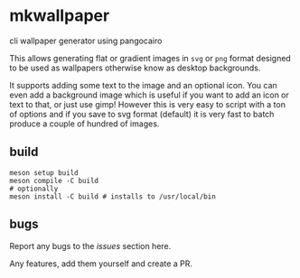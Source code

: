 # mkwallpaper

cli wallpaper generator using pangocairo

This allows generating flat or gradient images in `svg` or
`png` format designed to be used as wallpapers otherwise
know as desktop backgrounds.

It supports adding some text to the image and an optional icon.
You can even add a background image which is useful if you want
to add an icon or text to that, or just use gimp! However this is
very easy to script with a ton of options and if you save to svg
format (default) it is very fast to batch produce a couple of
hundred of images.

## build

```
meson setup build
meson compile -C build
# optionally
meson install -C build # installs to /usr/local/bin
```

## bugs

Report any bugs to the _issues_ section here.

Any features, add them yourself and create a PR.


